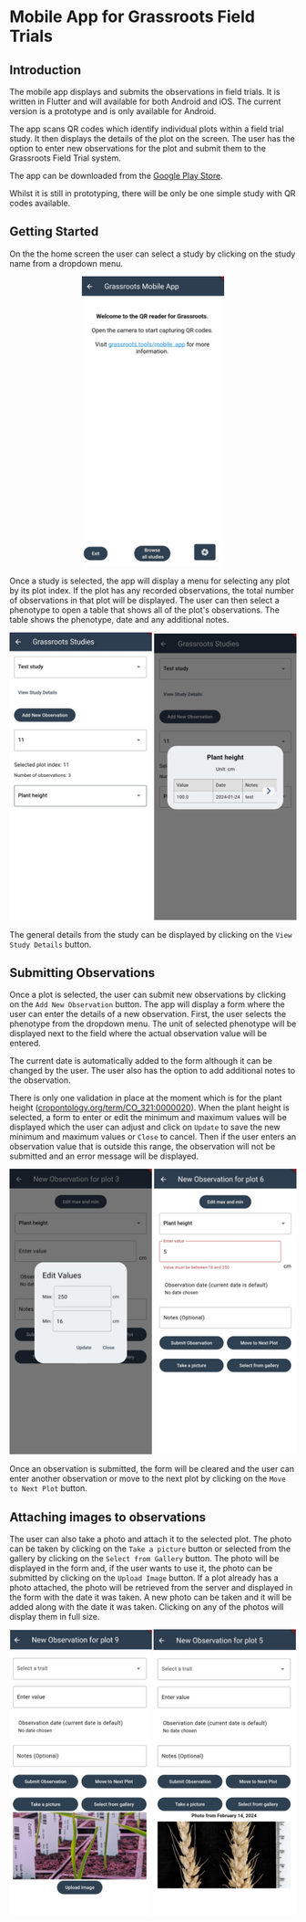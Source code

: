 # Mobile App for Grassroots Field Trials

## Introduction

The mobile app displays and submits the observations in field trials. It is written in Flutter and will available for both Android and iOS. The current version is a prototype and is only available for Android.

The app scans QR codes which identify individual plots within a field trial study. It then displays the details of the plot on the screen. The user has the option to enter new observations for the plot and submit them to the Grassroots Field Trial system.

The app can be downloaded from the [Google Play Store](https://play.google.com/store/apps/details?id=tools.grassroots.qr_reader).

Whilst it is still in prototyping, there will be only be one simple study with QR codes available. 

## Getting Started

On the the home screen the user can select a study by clicking on the study name from a dropdown menu. 

<div align="center">
    <img src="screenshots/1_home.jpeg" width="250px"/>
</div>

Once a study is selected, the app will display a menu for selecting any plot by its plot index. If the plot has any recorded observations, the total number of observations in that plot will be displayed. The user can then select a phenotype to open a table that shows all of the plot's observations. The table shows the phenotype, date and any additional notes.
 
<div align="center">
    <img src="screenshots/2_study_page.jpeg" width="250px"/>
    <img src="screenshots/3_table_observations.jpeg" width="250px"/>
</div>

The general details from the study can be displayed by clicking on the `View Study Details` button. 

## Submitting Observations

Once a plot is selected, the user can submit new observations by clicking on the `Add New Observation` button. The app will display a form where the user can enter the details of a new observation. First, the user selects the phenotype from the dropdown menu. The unit of selected phenotype will be displayed next to the field where the actual observation value will be entered.

The current date is automatically added to the form although it can be changed by the user. The user also has the option to add additional notes to the observation.

There is only one validation in place at the moment which is for the plant height ([cropontology.org/term/CO_321:0000020](https://cropontology.org/term/CO_321:0000020)). When the plant height is selected, a form to enter or edit the minimum and maximum values will be displayed which the user can adjust and click on `Update` to save the new minimum and maximum values or `Close` to cancel. Then if the user enters an observation value that is outside this range, the observation will not be submitted and an error message will be displayed.

<div align="center">
    <img src="screenshots/4_edit_limits.jpeg" width="250px"/>
    <img src="screenshots/4_new_observation_form.jpeg" width="250px"/>
</div>

Once an observation is submitted, the form will be cleared and the user can enter another observation or move to the next plot by clicking on the `Move to Next Plot` button.

## Attaching images to observations

The user can also take a photo and attach it to the selected plot. The photo can be taken by clicking on the `Take a picture` button or selected from the gallery by clicking on the `Select from Gallery` button. The photo will be displayed in the form and, if the user wants to use it, the photo can be submitted by clicking on the `Upload Image` button. If a plot already has a photo attached, the photo will be retrieved from the server and displayed in the form with the date it was taken. A new photo can be taken and it will be added along with the date it was taken. Clicking on any of the photos will display them in full size. 

<div align="center">
    <img src="screenshots/5_submit_photo.jpeg" width="249px"/>
    <img src="screenshots/6_photo_retrieved.jpeg" width="250px"/>
</div>
 


